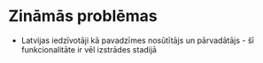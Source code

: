 # Zināmās problēmas

* Latvijas iedzīvotāji kā pavadzīmes nosūtītājs un pārvadātājs - šī funkcionalitāte ir vēl izstrādes stadijā
